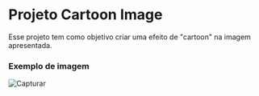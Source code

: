 # Projeto Cartoon Image

Esse projeto tem como objetivo criar uma efeito de "cartoon" na imagem apresentada.

### Exemplo de imagem

![Capturar](https://user-images.githubusercontent.com/5797933/98397015-72707a80-203d-11eb-8bba-475c50f4b933.JPG)
